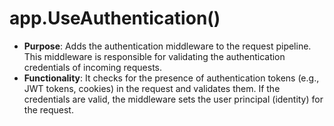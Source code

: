 # app.UseAuthentication()

* **Purpose**: Adds the authentication middleware to the request pipeline. This middleware is responsible for validating the authentication credentials of incoming requests.
* **Functionality**: It checks for the presence of authentication tokens (e.g., JWT tokens, cookies) in the request and validates them. If the credentials are valid, the middleware sets the user principal (identity) for the request.